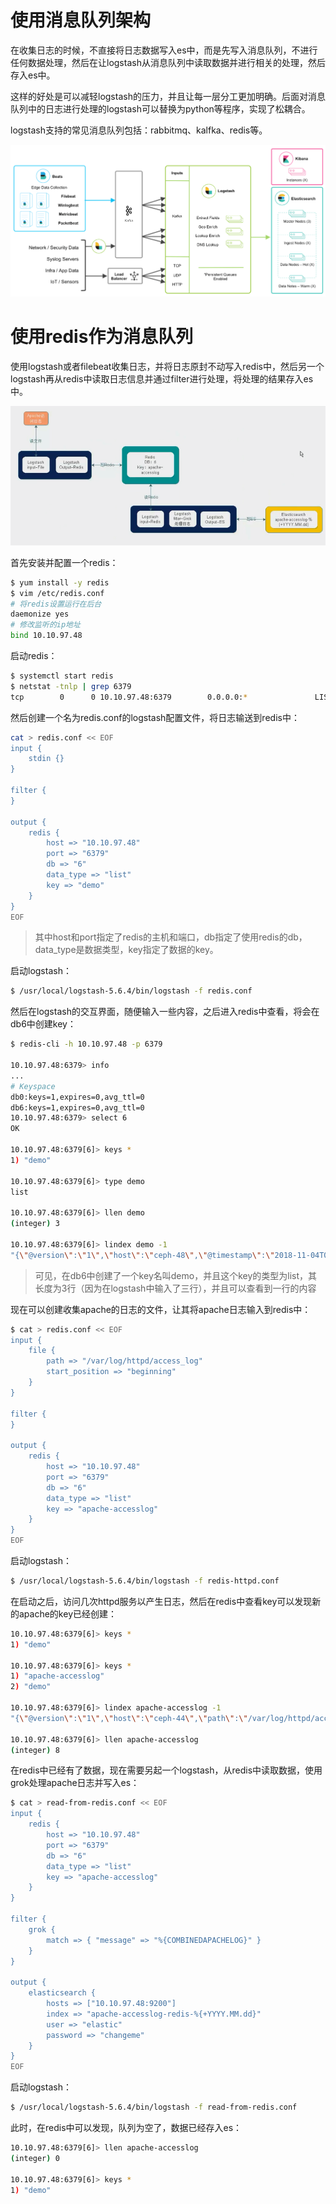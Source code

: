 # 使用消息队列架构

在收集日志的时候，不直接将日志数据写入es中，而是先写入消息队列，不进行任何数据处理，然后在让logstash从消息队列中读取数据并进行相关的处理，然后存入es中。

 

这样的好处是可以减轻logstash的压力，并且让每一层分工更加明确。后面对消息队列中的日志进行处理的logstash可以替换为python等程序，实现了松耦合。

 

logstash支持的常见消息队列包括：rabbitmq、kalfka、redis等。



![](statics/mq.png)



# 使用redis作为消息队列

使用logstash或者filebeat收集日志，并将日志原封不动写入redis中，然后另一个logstash再从redis中读取日志信息并通过filter进行处理，将处理的结果存入es中。

![](statics/redis-mq.png)



首先安装并配置一个redis：

```bash
$ yum install -y redis
$ vim /etc/redis.conf
# 将redis设置运行在后台
daemonize yes
# 修改监听的ip地址
bind 10.10.97.48
```



启动redis：

```bash
$ systemctl start redis
$ netstat -tnlp | grep 6379
tcp        0      0 10.10.97.48:6379        0.0.0.0:*               LISTEN      5676/redis-server 1 
```



然后创建一个名为redis.conf的logstash配置文件，将日志输送到redis中：

```bash
cat > redis.conf << EOF
input {
    stdin {}
}

filter {
}

output {
    redis {
        host => "10.10.97.48"
        port => "6379"
        db => "6"
        data_type => "list"
        key => "demo"
    }
}
EOF
```

>  其中host和port指定了redis的主机和端口，db指定了使用redis的db，data_type是数据类型，key指定了数据的key。



启动logstash：

```bash
$ /usr/local/logstash-5.6.4/bin/logstash -f redis.conf
```



然后在logstash的交互界面，随便输入一些内容，之后进入redis中查看，将会在db6中创建key：

```bash
$ redis-cli -h 10.10.97.48 -p 6379

10.10.97.48:6379> info
...
# Keyspace
db0:keys=1,expires=0,avg_ttl=0
db6:keys=1,expires=0,avg_ttl=0
10.10.97.48:6379> select 6
OK

10.10.97.48:6379[6]> keys *
1) "demo"

10.10.97.48:6379[6]> type demo
list

10.10.97.48:6379[6]> llen demo
(integer) 3

10.10.97.48:6379[6]> lindex demo -1
"{\"@version\":\"1\",\"host\":\"ceph-48\",\"@timestamp\":\"2018-11-04T09:56:31.393Z\",\"message\":\"dadwqwq\"}"
```

> 可见，在db6中创建了一个key名叫demo，并且这个key的类型为list，其长度为3行（因为在logstash中输入了三行），并且可以查看到一行的内容



现在可以创建收集apache的日志的文件，让其将apache日志输入到redis中：

```bash
$ cat > redis.conf << EOF
input {
    file {
        path => "/var/log/httpd/access_log"
        start_position => "beginning"
    }
}

filter {
}

output {
    redis {
        host => "10.10.97.48"
        port => "6379"
        db => "6"
        data_type => "list"
        key => "apache-accesslog"
    }
}
EOF
```



启动logstash：

```bash
$ /usr/local/logstash-5.6.4/bin/logstash -f redis-httpd.conf
```



在启动之后，访问几次httpd服务以产生日志，然后在redis中查看key可以发现新的apache的key已经创建：

```bash
10.10.97.48:6379[6]> keys *
1) "demo"

10.10.97.48:6379[6]> keys *
1) "apache-accesslog"
2) "demo"

10.10.97.48:6379[6]> lindex apache-accesslog -1
"{\"@version\":\"1\",\"host\":\"ceph-44\",\"path\":\"/var/log/httpd/access_log\",\"@timestamp\":\"2018-11-04T10:05:29.572Z\",\"message\":\"192.168.70.198 - - [04/Nov/2018:18:05:28 +0800] \\\"GET / HTTP/1.1\\\" 304 - \\\"-\\\" \\\"Mozilla/5.0 (Windows NT 10.0; WOW64) AppleWebKit/537.36 (KHTML, like Gecko) Chrome/70.0.3538.77 Safari/537.36\\\"\"}"

10.10.97.48:6379[6]> llen apache-accesslog
(integer) 8
```



在redis中已经有了数据，现在需要另起一个logstash，从redis中读取数据，使用grok处理apache日志并写入es：

```bash
$ cat > read-from-redis.conf << EOF
input {
    redis {
        host => "10.10.97.48"
        port => "6379"
        db => "6"
        data_type => "list"
        key => "apache-accesslog"
    }
}

filter {
    grok {
        match => { "message" => "%{COMBINEDAPACHELOG}" }
    }
}

output {
    elasticsearch {
        hosts => ["10.10.97.48:9200"]
        index => "apache-accesslog-redis-%{+YYYY.MM.dd}"
        user => "elastic"
        password => "changeme"
    }
}
EOF
```



启动logstash：

```bash
$ /usr/local/logstash-5.6.4/bin/logstash -f read-from-redis.conf
```



此时，在redis中可以发现，队列为空了，数据已经存入es：

```bash
10.10.97.48:6379[6]> llen apache-accesslog
(integer) 0

10.10.97.48:6379[6]> keys *
1) "demo"
```

